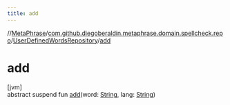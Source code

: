 ```yaml
---
title: add
---
```

//[MetaPhrase](../../../index.html)/[com.github.diegoberaldin.metaphrase.domain.spellcheck.repo](../index.html)/[UserDefinedWordsRepository](index.html)/[add](add.html)



# add



[jvm]\
abstract suspend fun [add](add.html)(word: [String](https://kotlinlang.org/api/latest/jvm/stdlib/kotlin/-string/index.html), lang: [String](https://kotlinlang.org/api/latest/jvm/stdlib/kotlin/-string/index.html))




